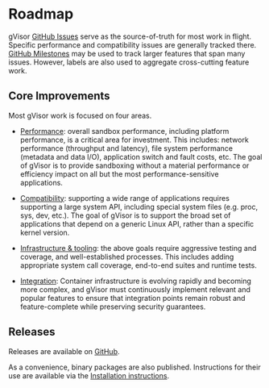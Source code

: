 # Roadmap

gVisor [GitHub Issues][issues] serve as the source-of-truth for most work in
flight. Specific performance and compatibility issues are generally tracked
there. [GitHub Milestones][milestones] may be used to track larger features that
span many issues. However, labels are also used to aggregate cross-cutting
feature work.

## Core Improvements

Most gVisor work is focused on four areas.

*   [Performance][performance]: overall sandbox performance, including platform
    performance, is a critical area for investment. This includes: network
    performance (throughput and latency), file system performance (metadata and
    data I/O), application switch and fault costs, etc. The goal of gVisor is to
    provide sandboxing without a material performance or efficiency impact on
    all but the most performance-sensitive applications.

*   [Compatibility][compatibility]: supporting a wide range of applications
    requires supporting a large system API, including special system files (e.g.
    proc, sys, dev, etc.). The goal of gVisor is to support the broad set of
    applications that depend on a generic Linux API, rather than a specific
    kernel version.

*   [Infrastructure & tooling][infrastructure]: the above goals require
    aggressive testing and coverage, and well-established processes. This
    includes adding appropriate system call coverage, end-to-end suites and
    runtime tests.

*   [Integration][integration]: Container infrastructure is evolving rapidly and
    becoming more complex, and gVisor must continuously implement relevant and
    popular features to ensure that integration points remain robust and
    feature-complete while preserving security guarantees.

## Releases

Releases are available on [GitHub][releases].

As a convenience, binary packages are also published. Instructions for their use
are available via the [Installation instructions](./user_guide/install.md).

[issues]: https://github.com/google/gvisor/issues
[milestones]: https://github.com/google/gvisor/milestones
[releases]: https://github.com/google/gvisor/releases
[performance]: https://github.com/google/gvisor/issues?q=is%3Aopen+is%3Aissue+label%3A%22area%3A+performance%22
[integration]: https://github.com/google/gvisor/issues?q=is%3Aopen+is%3Aissue+label%3A%22area%3A+integration%22
[compatibility]: https://github.com/google/gvisor/issues?q=is%3Aopen+is%3Aissue+label%3A%22area%3A+compatibility%22
[infrastructure]: https://github.com/google/gvisor/issues?q=is%3Aopen+is%3Aissue+label%3A%22area%3A+tooling%22
